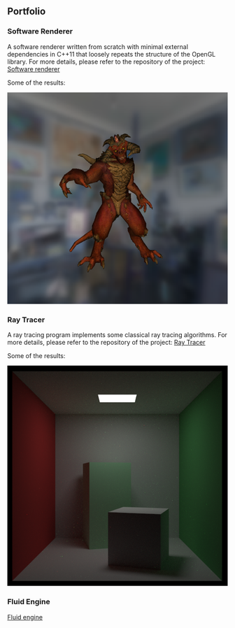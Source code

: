 ## Portfolio


### Software Renderer

A software renderer written from scratch with minimal external dependencies in C++11 that loosely repeats the structure of the OpenGL library. For more details, please refer to the repository of the project: [Software renderer](https://github.com/Hebella/Renderer/tree/master)

Some of the results:

![Diablo3](https://github.com/Hebella/Renderer/blob/master/diablo3%20result.PNG)



### Ray Tracer

A ray tracing program implements some classical ray tracing algorithms. For more details, please refer to the repository of the project: [Ray Tracer](https://github.com/Hebella/RayTracing)

Some of the results:

![Cornell Box](https://github.com/Hebella/RayTracing/blob/main/Results/Result%204.png)
### Fluid Engine

[Fluid engine](https://github.com/Hebella/Fluid)
